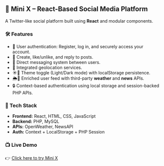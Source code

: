 ## 🚀 Mini X – React-Based Social Media Platform

A Twitter-like social platform built using **React** and modular components.

### 🛠 Features

- 🔐 User authentication: Register, log in, and securely access your account.
- 📝 Create, like/unlike, and reply to posts.
- 💬 Direct messaging system between users.
- 📍 Integrated geolocation services.
- ☀️🌙 Theme toggle (Light/Dark mode) with localStorage persistence.
- 🌦️📰 Enriched user feed with third-party **weather** and **news** APIs.
- 🔒 Context-based authentication using local storage and session-backed PHP APIs.

### 🧩 Tech Stack

- **Frontend:** React, HTML, CSS, JavaScript  
- **Backend:** PHP, MySQL  
- **APIs:** OpenWeather, NewsAPI  
- **Auth:** Context + LocalStorage + PHP Session

### 📺 Live Demo

👉 [Click here to try Mini X]([https://loki.trentu.ca/~dmacherla/www_data/Assig](https://loki.trentu.ca/~dmacherla/www_data/Assignment-3))

